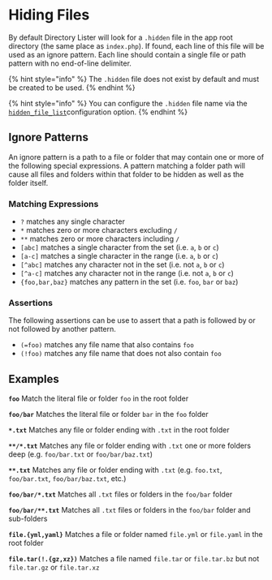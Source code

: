 # Hiding Files

By default Directory Lister will look for a `.hidden` file in the app root directory \(the same place as `index.php`\). If found, each line of this file will be used as an ignore pattern. Each line should contain a single file or path pattern with no end-of-line delimiter.

{% hint style="info" %}
The `.hidden` file does not exist by default and must be created to be used.
{% endhint %}

{% hint style="info" %}
You can configure the `.hidden` file name via the [`hidden_file_list`](app-config-reference.md#hidden_files_list)configuration option.
{% endhint %}

## Ignore Patterns

An ignore pattern is a path to a file or folder that may contain one or more of the following special expressions. A pattern matching a folder path will cause all files and folders within that folder to be hidden as well as the folder itself.

### Matching Expressions

* `?` matches any single character
* `*` matches zero or more characters excluding `/`
* `**` matches zero or more characters including `/`
* `[abc]` matches a single character from the set \(i.e. `a`, `b` or `c`\)
* `[a-c]` matches a single character in the range \(i.e. `a`, `b` or `c`\)
* `[^abc]` matches any character not in the set \(i.e. not `a`, `b` or `c`\)
* `[^a-c]` matches any character not in the range \(i.e. not `a`, `b` or `c`\)
* `{foo,bar,baz}` matches any pattern in the set \(i.e. `foo`, `bar` or `baz`\)

### Assertions

The following assertions can be use to assert that a path is followed by or not followed by another pattern.

* `(=foo)` matches any file name that also contains `foo`
* `(!foo)` matches any file name that does not also contain `foo`

## Examples

**`foo`** Match the literal file or folder `foo` in the root folder

**`foo/bar`** Matches the literal file or folder `bar` in the `foo` folder

**`*.txt`** Matches any file or folder ending with `.txt` in the root folder

**`**/*.txt`** Matches any file or folder ending with `.txt` one or more folders deep \(e.g. `foo/bar.txt` or `foo/bar/baz.txt`\)

**`**.txt`** Matches any file or folder ending with `.txt` \(e.g. `foo.txt`, `foo/bar.txt`, `foo/bar/baz.txt`, etc.\)

**`foo/bar/*.txt`** Matches all `.txt` files or folders in the `foo/bar` folder

**`foo/bar/**.txt`** Matches all `.txt` files or folders in the `foo/bar` folder and sub-folders

**`file.{yml,yaml}`** Matches a file or folder named `file.yml` or `file.yaml` in the root folder

**`file.tar(!.{gz,xz})`** Matches a file named `file.tar` or `file.tar.bz` but not `file.tar.gz` or `file.tar.xz`

